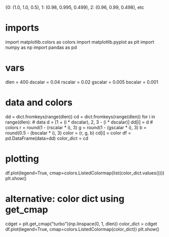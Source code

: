 {0: (1.0, 1.0, 0.5),
 1: (0.98, 0.995, 0.499),
 2: (0.96, 0.99, 0.498),
etc


# imports
import matplotlib.colors as colors
import matplotlib.pyplot as plt
import numpy as np
import pandas as pd

# vars
dlen = 400
dscalar = 0.04
rscalar = 0.02
gscalar = 0.005
bscalar = 0.001

# data and colors
dd = dict.fromkeys(range(dlen))
cd = dict.fromkeys(range(dlen))
for i in range(dlen):
    # data
    d = [1 + (i * dscalar), 2, 3 - (i * dscalar)]
    dd[i] = d
    # colors
    r = round(1 - (rscalar * i), 3)
    g = round(1 - (gscalar * i), 3)
    b = round(0.5 - (bscalar * i), 3)
    color = (r, g, b)
    cd[i] = color
df = pd.DataFrame(data=dd)
color_dict = cd

# plotting
df.plot(legend=True, cmap=colors.ListedColormap(list(color_dict.values())))
plt.show()

# alternative: color dict using get_cmap
cdget = plt.get_cmap("turbo")(np.linspace(0, 1, dlen))
color_dict = cdget
df.plot(legend=True, cmap=colors.ListedColormap(color_dict))
plt.show()
